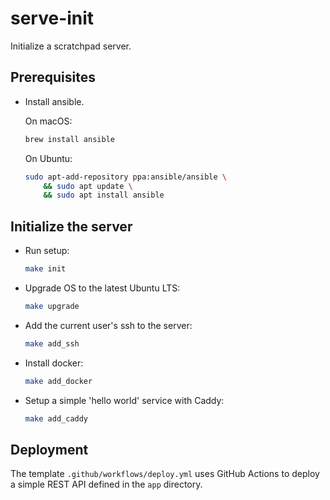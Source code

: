 # serve-init

Initialize a scratchpad server.

## Prerequisites

- Install ansible.

  On macOS:

  ```sh
  brew install ansible
  ```

  On Ubuntu:

  ```sh
  sudo apt-add-repository ppa:ansible/ansible \
      && sudo apt update \
      && sudo apt install ansible
  ```

## Initialize the server

- Run setup:

  ```sh
  make init
  ```

- Upgrade OS to the latest Ubuntu LTS:

  ```sh
  make upgrade
  ```

- Add the current user's ssh to the server:

  ```sh
  make add_ssh
  ```

- Install docker:

  ```sh
  make add_docker
  ```

- Setup a simple 'hello world' service with Caddy:

  ```sh
  make add_caddy
  ```

## Deployment

The template `.github/workflows/deploy.yml` uses GitHub Actions to deploy a simple REST API
defined in the `app` directory. 
